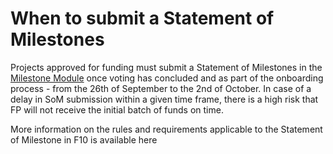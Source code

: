 # **When to submit a Statement of Milestones**
Projects approved for funding must submit a Statement of Milestones in the [Milestone Module](https://milestones.projectcatalyst.io/) once voting has concluded and as part of the onboarding process - from the 26th of September to the 2nd of October. In case of a  delay in SoM submission within a given time frame, there is a high risk that FP will not receive the initial batch of funds on time. 


More information on the rules and requirements applicable to the Statement of Milestone in F10 is available here

